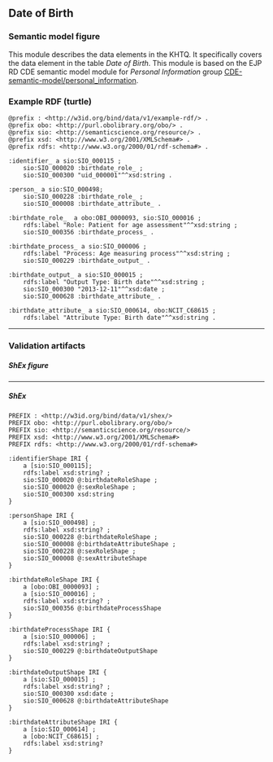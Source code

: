 ## Date of Birth

### Semantic model figure
This module describes the data elements in the KHTQ. It specifically covers the data element in the table _Date of Birth_. This module is based on the EJP RD CDE semantic model module for _Personal Information_ group [CDE-semantic-model/personal_information](https://github.com/ejp-rd-vp/CDE-semantic-model/blob/980b1125222f1654c03da605835cbfd987d7970e/docs/personal_information.md).

### Example RDF (turtle)
```ttl
@prefix : <http://w3id.org/bind/data/v1/example-rdf/> .
@prefix obo: <http://purl.obolibrary.org/obo/> .
@prefix sio: <http://semanticscience.org/resource/> .
@prefix xsd: <http://www.w3.org/2001/XMLSchema#> .
@prefix rdfs: <http://www.w3.org/2000/01/rdf-schema#> .

:identifier_ a sio:SIO_000115 ;
    sio:SIO_000020 :birthdate_role_ ;
    sio:SIO_000300 "uid_000001"^^xsd:string .

:person_ a sio:SIO_000498;
    sio:SIO_000228 :birthdate_role_ ;
    sio:SIO_000008 :birthdate_attribute_ .

:birthdate_role_  a obo:OBI_0000093, sio:SIO_000016 ;
    rdfs:label "Role: Patient for age assessment"^^xsd:string ;
    sio:SIO_000356 :birthdate_process_ .

:birthdate_process_ a sio:SIO_000006 ;
    rdfs:label "Process: Age measuring process"^^xsd:string ;
    sio:SIO_000229 :birthdate_output_ .

:birthdate_output_ a sio:SIO_000015 ;
    rdfs:label "Output Type: Birth date"^^xsd:string ;
    sio:SIO_000300 "2013-12-11"^^xsd:date ;
    sio:SIO_000628 :birthdate_attribute_ .

:birthdate_attribute_ a sio:SIO_000614, obo:NCIT_C68615 ;
    rdfs:label "Attribute Type: Birth date"^^xsd:string .
```

***
### Validation artifacts
##### ShEx figure


***
##### ShEx
``` ShEx
PREFIX : <http://w3id.org/bind/data/v1/shex/>
PREFIX obo: <http://purl.obolibrary.org/obo/> 
PREFIX sio: <http://semanticscience.org/resource/>
PREFIX xsd: <http://www.w3.org/2001/XMLSchema#>
PREFIX rdfs: <http://www.w3.org/2000/01/rdf-schema#>

:identifierShape IRI {
    a [sio:SIO_000115];
    rdfs:label xsd:string? ;
    sio:SIO_000020 @:birthdateRoleShape ;
    sio:SIO_000020 @:sexRoleShape ;
    sio:SIO_000300 xsd:string
}

:personShape IRI { 
    a [sio:SIO_000498] ;
    rdfs:label xsd:string? ;
    sio:SIO_000228 @:birthdateRoleShape ;
    sio:SIO_000008 @:birthdateAttributeShape ;
    sio:SIO_000228 @:sexRoleShape ;
    sio:SIO_000008 @:sexAttributeShape
}

:birthdateRoleShape IRI {
    a [obo:OBI_0000093] ;
    a [sio:SIO_000016] ;
    rdfs:label xsd:string? ;
    sio:SIO_000356 @:birthdateProcessShape
}

:birthdateProcessShape IRI {
    a [sio:SIO_000006] ;
    rdfs:label xsd:string? ;
    sio:SIO_000229 @:birthdateOutputShape
}

:birthdateOutputShape IRI {
    a [sio:SIO_000015] ;
    rdfs:label xsd:string? ;
    sio:SIO_000300 xsd:date ;
    sio:SIO_000628 @:birthdateAttributeShape
}

:birthdateAttributeShape IRI {
    a [sio:SIO_000614] ;
    a [obo:NCIT_C68615] ;
    rdfs:label xsd:string?
}
```
